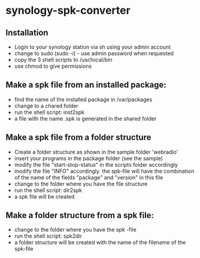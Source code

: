 # synology-spk-converter
##	Installation
-	Login to your synology station via sh using your admin account
-	change to sudo (sudo -i) - use admin password when requested
-	copy the 3 shell scripts to /usr/local/bin
-	use chmod to give permissions

##	Make a spk file from an installed package:
-	find the name of the installed package in /var/packages
-	change to a chared folder
-	run the shell script:
		inst2spk <name of the installed package>
-	a file with the name <name of the installed package>.spk is generated in the shared folder

##	Make a spk file from a folder structure
-	Create a folder structure as shown in the sample folder 'webradio'
-	insert your programs in the package folder (see the sample)
-	modify the file "start-stop-status" in the scripts folder accordingly
-	modify the file "INFO" accordingly. the spk-file will have the combination of the name of the fields "package" and "version" in this file
-	change to the folder where you have the file structure
-	run the shell script:
		dir2spk <name of the folder with the folder structure>
-	a spk file will be created

##	Make a folder structure from a spk file:
-	change to the folder where you have the spk -file
-	run the shell script:
		spk2dir <full name of the spk-file>
-	a folder structure will be created with the name of the filename of the spk-file
